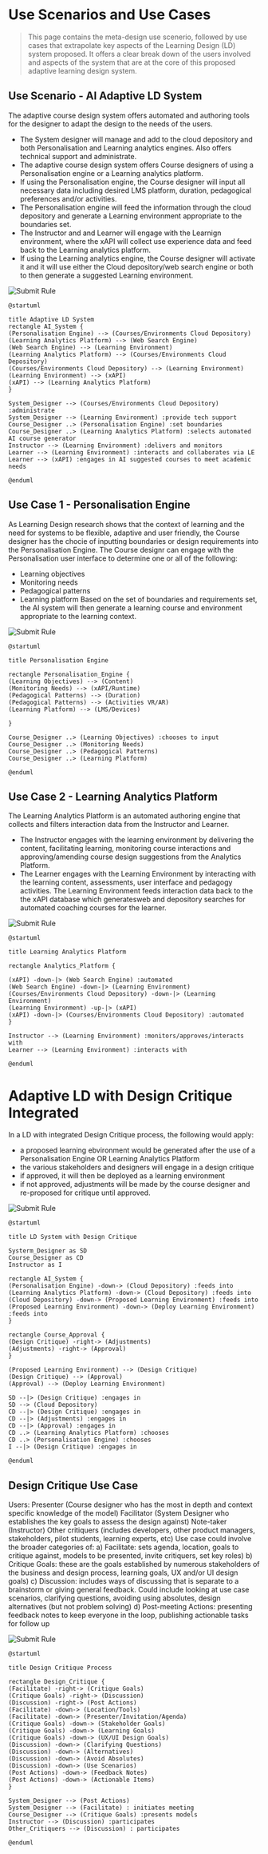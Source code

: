 # Use Scenarios and Use Cases

> This page contains the meta-design use scenerio, followed by use cases that extrapolate key aspects of the Learning Design (LD) system proposed. It offers a clear break down of the users involved and aspects of the system that are at the core of this proposed adaptive learning design system.

## Use Scenario - AI Adaptive LD System

The adaptive course design system offers automated and authoring tools for the designer to adapt the design to the needs of the users.
- The System designer will manage and add to the cloud depository and both Personalisation and Learning analytics engines. Also offers technical support and administrate.
- The adaptive course design system offers Course designers of using a Personalisation engine or a Learning analytics platform.
- If using the Personalisation engine, the Course designer will input all necessary data including desired LMS platform, duration, pedagogical preferences and/or activities.
- The Personalisation engine will feed the information through the cloud depository and generate a Learning environment appropriate to the boundaries set.
- The Instructor and and Learner will engage with the Learnign environment, where the xAPI will collect use experience data and feed back to the Learning analytics platform.
- If using the Learning analytics engine, the Course designer will activate it and it will use either the Cloud depository/web search engine or both to then generate a suggested Learning environment.

![Submit Rule](https://www.plantuml.com/plantuml/img/bPCnJ-j03CVt-nGUOG3s38YATgZKeL87HkJcJB1qvulEJlMg9xuxJlB4erA1CYLnV3___xRlGGsh3Jc5O6o9O16nDpuGR9QmEwfH3fLQG-d6d-ldEGP_8LnjgMeHJAneN0HMqh7GDTpStCFLOncgajwjvC2rI2OnXSTKXWXBwekobNgyTig6i0fB1mj77OrRXMr2Uoar_qCzqHvsdjM-VfG8vu9JyWVkK-7Boboi-CB4o-ISnASZVnRRzPWoFqyfvyI7jn3cgJmlIRaJghyor63CBAnMqGZEeyxBRVfQ3Xm9Z7mCElHzgGPXhlkVS7lhXA-MfL4os9T18bOc_UBqjmreG2dvZYhWO2MxY-YR2kq4WewSWcuLmbhSvD2Exz-vYfJy0bJ7IOHSPEoJXYdvXtwmcDUQbFZHjgI4-pAsLU7029iLd6Bc4JSa7NQUmpBgrg7pZz74x4312cJoDc6BaJAt84HHGtWWYUFLVGS0)

```
@startuml

title Adaptive LD System
rectangle AI_System { 
(Personalisation Engine) --> (Courses/Environments Cloud Depository) 
(Learning Analytics Platform) --> (Web Search Engine) 
(Web Search Engine) --> (Learning Environment) 
(Learning Analytics Platform) --> (Courses/Environments Cloud Depository) 
(Courses/Environments Cloud Depository) --> (Learning Environment) 
(Learning Environment) --> (xAPI) 
(xAPI) --> (Learning Analytics Platform) 
}

System_Designer --> (Courses/Environments Cloud Depository) :administrate 
System_Designer --> (Learning Environment) :provide tech support 
Course_Designer ..> (Personalisation Engine) :set boundaries 
Course_Designer ..> (Learning Analytics Platform) :selects automated AI course generator 
Instructor --> (Learning Environment) :delivers and monitors
Learner --> (Learning Environment) :interacts and collaborates via LE 
Learner --> (xAPI) :engages in AI suggested courses to meet academic needs

@enduml
```

## Use Case 1 - Personalisation Engine
As Learning Design research shows that the context of learning and the need for systems to be flexible, adaptive and user friendly, the Course designer has the chocie of inputting boundaries or design requirements into the Personalisation Engine.
The Course designr can engage with the Personalisation user interface to determine one or all of the following:
- Learning objectives
- Monitoring needs
- Pedagogical patterns
- Learning platform
Based on the set of boundaries and requirements set, the AI system will then generate a learning course and environment appropriate to the learning context.

![Submit Rule](https://www.plantuml.com/plantuml/img/XT51IyD040NW-_oAEIQ7DdSFqj1u45fT8dWjQpAk8viPsPqKGVpl9cf5QD3xDxptc4qsdsmS8e2nHK97AQluoDaRg-2L11O2IDIPbt0k3by2tn2A7VaaB05l7vudpqVA9QvMbrXiLOp4IYZsAcoQPdL3r9_0Q-skgtOKuu4cvQZtGGDtFgBpPfJa99inVGR_hUevdeqfutrRrMtvgvsBtXur3Tzqjx-h6ZfoDxK5U0VOwfWo7HhA78GIhjUpMjfsqJsfvYd355bUHbk-FTkyp1Rd_DFcPmi0R4Zw-PKV)

```
@startuml

title Personalisation Engine

rectangle Personalisation_Engine { 
(Learning Objectives) --> (Content)
(Monitoring Needs) --> (xAPI/Runtime)
(Pedagogical Patterns) --> (Duration)
(Pedagogical Patterns) --> (Activities VR/AR)
(Learning Platform) --> (LMS/Devices)

}

Course_Designer ..> (Learning Objectives) :chooses to input
Course_Designer ..> (Monitoring Needs)
Course_Designer ..> (Pedagogical Patterns)
Course_Designer ..> (Learning Platform)

@enduml
```

## Use Case 2 - Learning Analytics Platform
The Learning Analytics Platform is an automated authoring engine that collects and filters interaction data from the Instructor and Learner.
- The Instructor engages with the learning environment by delivering the content, facilitating learning, monitoring course interactions and approving/amending course design suggestions from the Analytics Platform.
- The Learner engages with the Learning Environment by interacting with the learning content, assessments, user interface and pedagogy activities.
The Learning Environment feeds interaction data back to the the xAPI database which generatesweb and depository searches for automated coaching courses for the learner.

![Submit Rule](https://www.plantuml.com/plantuml/img/ZP4nRm8n38Lt_mgFTqFKdG61A0DI1oG6HfGcxX4fSP3ZG57R_zxZK2bLQSNwdhzdFtbIr8hM504qQ2Hy8YiSkCCfstZKu0ekezMNB0b0oAdbhX-xk9il5zyGe7cTBXSj6fyFRDx7sApf6LTzfDlYdBl0rEB8Lit9AdcuPN-pbrFcl0-IEH5hYz3CSfL2vU5ABZYBkNfyf5qkGRCSxmcwhPkw6wXpbT-Lxbn_LVC3OC55fRhUGcF-F6cKCf_mWfOz1bOIw_hqGz0jmi3G_m4_6G2O4FlXlPy0)

```
@startuml

title Learning Analytics Platform

rectangle Analytics_Platform { 

(xAPI) -down-|> (Web Search Engine) :automated
(Web Search Engine) -down-|> (Learning Environment) 
(Courses/Environments Cloud Depository) -down-|> (Learning Environment) 
(Learning Environment) -up-|> (xAPI) 
(xAPI) -down-|> (Courses/Environments Cloud Depository) :automated
}

Instructor --> (Learning Environment) :monitors/approves/interacts with 
Learner --> (Learning Environment) :interacts with

@enduml
```

# Adaptive LD with Design Critique Integrated

In a LD with integrated Design Critique process, the following would apply:
- a proposed learning ebvironment would be generated after the use of a Personalisation Engine OR Learning Analytics Platform
- the various stakeholders and designers will engage in a design critique
- if approved, it will then be deployed as a learning environment
- if not approved, adjustments will be made by the course designer and re-proposed for critique until approved.

![Submit Rule](https://www.plantuml.com/plantuml/img/ZLF1Ze8m5BptAzuH3le17ZOIy43YmSGFC0qyQpVmohOF3N7ttxUesnKNLsxmPZepJ1zBnz9oMrT2iEOAOPt1jdECDPmq7o13fnL1QZNhZnQ5k82stbq1j20TR3EHcjOw74pJJEJasBO5cyiW5y9YmPAKzqdotStd32BQe7M6PAMTP6q8LgGqOGopqfnezWPHMfcsz6aQuxINws9Ox15B1vhOY6YDqf8c1OaNwLWN3ZQLvBsnzNIHlt0ukR76Jx64OBIYexQ6QYH-a7d13PhUg3BT1CMl-zvkHITDOyrHLd0MqSCTUGkhrO5xZwHyRnttaYuMWxTxqaqhxfrUnhz67pgEPHWg_px-A3p_UBzacMTzZXZ10ab9XNqpLzROjOfqqld06lGopWZf7-3vtAF_Rj-YE1ZVfmliPxiUYFcKy6A9LFR_xJS0)

```
@startuml

title LD System with Design Critique

Systerm_Designer as SD
Course_Designer as CD
Instructor as I

rectangle AI_System { 
(Personalisation Engine) -down-> (Cloud Depository) :feeds into
(Learning Analytics Platform) -down-> (Cloud Depository) :feeds into
(Cloud Depository) -down-> (Proposed Learning Environment) :feeds into
(Proposed Learning Environment) -down-> (Deploy Learning Environment) :feeds into
}

rectangle Course_Approval {
(Design Critique) -right-> (Adjustments)
(Adjustments) -right-> (Approval)
}

(Proposed Learning Environment) --> (Design Critique)
(Design Critique) --> (Approval)
(Approval) --> (Deploy Learning Environment)

SD --|> (Design Critique) :engages in
SD --> (Cloud Depository)
CD --|> (Design Critique) :engages in
CD --|> (Adjustments) :engages in
CD --|> (Approval) :engages in
CD ..> (Learning Analytics Platform) :chooses
CD ..> (Personalisation Engine) :chooses
I --|> (Design Critique) :engages in

@enduml
```

## Design Critique Use Case

Users:
Presenter (Course designer who has the most in depth and context specific knowledge of the model)
Facilitator (System Designer who establishes the key goals to assess the design against)
Note-taker (Instructor)
Other critiquers (includes developers, other product managers, stakeholders, pilot students, learning experts, etc)
Use case could involve the broader categories of:
a) Facilitate: sets agenda, location, goals to critique against, models to be presented, invite critiquers, set key roles)
b) Critique Goals: these are the goals established by numerous stakeholders of the business and design process, learning goals, UX and/or UI design goals)
c) Discussion: includes ways of discussing that is separate to a brainstorm or giving general feedback. Could include looking at use case scenarios, clarifying questions, avoiding using absolutes, design alternatives (but not problem solving)
d) Post-meeting Actions: presenting feedback notes to keep everyone in the loop, publishing actionable tasks for follow up

![Submit Rule](https://www.plantuml.com/plantuml/svg/XPF1Ri8m38RlUOeSuO2uSvYeG4oLfes98Us6GkgLY12ps652qzvzYRfsBMkrMvf-lnt_jkV4odCuMI7Oi0Mv13AbamjlsBm7a6kF6eY4yA1PkR91TWtoAKOhfOqrh1Z6Sk9DUU39dHmrn3qgIsDnUz52buPq83Be8jRwQ25h99QPvdYTOdLI5lZX4lE0MYLW-e9e1wcr1mB7uAUvkwIVIP6Lu0hLzyXQjc5rX0FQ0lnmHSrBG7bdNFa_kNsTRlFQzvhkM52J2wkyURkcgCy1g7QYbyrihC_5qYump5pG53BR4zh0mzYMG6uqk9WS4zHfn2-s0YZsIX_b8rR11hZgHktZ9EKCfqX-2R6vKZplAXUYlvE_7Uz5slsTIUEYn_5CyWJ0qIUnmE09RaIthPYTgu68CYp0aiWTiG-QyKVGjcLsZWjZj3cdFEA93-2RLV3KmykEGCpZcALz-mO0)

```
@startuml

title Design Critique Process

rectangle Design_Critique {
(Facilitate) -right-> (Critique Goals)
(Critique Goals) -right-> (Discussion)
(Discussion) -right-> (Post Actions)
(Facilitate) -down-> (Location/Tools)
(Facilitate) -down-> (Presenter/Invitation/Agenda)
(Critique Goals) -down-> (Stakeholder Goals)
(Critique Goals) -down-> (Learning Goals)
(Critique Goals) -down-> (UX/UI Design Goals)
(Discussion) -down-> (Clarifying Questions)
(Discussion) -down-> (Alternatives)
(Discussion) -down-> (Avoid Absolutes)
(Discussion) -down-> (Use Scenarios)
(Post Actions) -down-> (Feedback Notes)
(Post Actions) -down-> (Actionable Items)
}

System_Designer --> (Post Actions)
System_Designer --> (Facilitate) : initiates meeting
Course_Designer --> (Critique Goals) :presents models
Instructor --> (Discussion) :participates
Other_Critiquers --> (Discussion) : participates

@enduml
```
